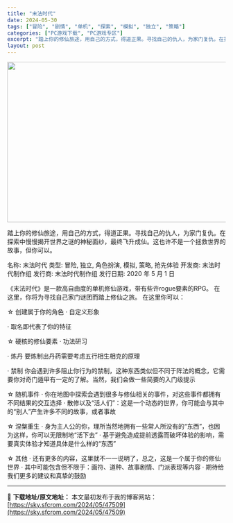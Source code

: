 ```yaml
---
title: "末法时代"
date: 2024-05-30
tags: ["冒险", "剧情", "单机", "探索", "模拟", "独立", "策略"]
categories: ["PC游戏下载", "PC游戏专区"]
excerpt: "踏上你的修仙旅途，用自己的方式，得道正果。寻找自己的仇人，为家门复仇。在探索中慢慢揭开世界之谜的神秘面纱，最终飞升成仙。这也许不是一个拯救世界的故事，但你可以。 名称: 末法时代 类型: 冒险, 独立, 角色扮演, 模拟, 策略, 抢先体验 开发商: 末法时代制作组 发行商: 末法时代制作组 发行日&hellip;"
layout: post
---
```


<img class="aligncenter size-full wp-image-47510" src="https://sky.sfcrom.com/wp-content/uploads/2024/05/2024053002071888.webp" alt="" width="660" height="370" />

踏上你的修仙旅途，用自己的方式，得道正果。寻找自己的仇人，为家门复仇。在探索中慢慢揭开世界之谜的神秘面纱，最终飞升成仙。这也许不是一个拯救世界的故事，但你可以。

名称: 末法时代
类型: 冒险, 独立, 角色扮演, 模拟, 策略, 抢先体验
开发商: 末法时代制作组
发行商: 末法时代制作组
发行日期: 2020 年 5 月 1 日

《末法时代》是一款高自由度的单机修仙游戏，带有些许rogue要素的RPG。
在这里，你将为寻找自己家门谜团而踏上修仙之旅。
在这里你可以：

☆ 创建属于你的角色
· 自定义形象

· 取名即代表了你的特征

☆ 硬核的修仙要素
· 功法研习

· 炼丹
要炼制出丹药需要考虑五行相生相克的原理

· 禁制
你会遇到许多阻止你行为的禁制，这种东西类似但不同于阵法的概念，它需要你对奇门遁甲有一定的了解。当然，我们会做一些简要的入门级提示

☆ 随机事件
· 你在地图中探索会遇到很多与修仙相关的事件，对这些事件都拥有不同结果的交互选择
· 散修以及“活人们”：这是一个动态的世界，你可能会与其中的“别人”产生许多不同的故事，或者事故

☆ 涅槃重生
· 身为主人公的你，理所当然地拥有一些常人所没有的“东西”，也因为这样，你可以无限制地“活下去”
· 基于避免造成提前透露而破坏体验的影响，需要真实体验才知道具体是什么样的“东西”

☆ 其他
· 还有更多的内容，这里就不一一说明了，总之，这是一个属于你的修仙世界
· 其中可能包含但不限于：画符、道种、故事剧情、门派表现等内容
· 期待给我们更多的建议和真挚的鼓励

---
📖 **下载地址/原文地址：** 本文最初发布于我的博客网站：[https://sky.sfcrom.com/2024/05/47509](https://sky.sfcrom.com/2024/05/47509)
